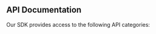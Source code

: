 <!-- API Documentation overview could go here -->

## **API Documentation**

Our SDK provides access to the following API categories:
